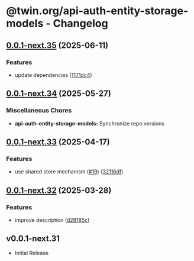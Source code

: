 # @twin.org/api-auth-entity-storage-models - Changelog

## [0.0.1-next.35](https://github.com/twinfoundation/api/compare/api-auth-entity-storage-models-v0.0.1-next.34...api-auth-entity-storage-models-v0.0.1-next.35) (2025-06-11)


### Features

* update dependencies ([1171dc4](https://github.com/twinfoundation/api/commit/1171dc416a9481737f6a640e3cf30145768f37e9))

## [0.0.1-next.34](https://github.com/twinfoundation/api/compare/api-auth-entity-storage-models-v0.0.1-next.33...api-auth-entity-storage-models-v0.0.1-next.34) (2025-05-27)


### Miscellaneous Chores

* **api-auth-entity-storage-models:** Synchronize repo versions

## [0.0.1-next.33](https://github.com/twinfoundation/api/compare/api-auth-entity-storage-models-v0.0.1-next.32...api-auth-entity-storage-models-v0.0.1-next.33) (2025-04-17)


### Features

* use shared store mechanism ([#19](https://github.com/twinfoundation/api/issues/19)) ([32116df](https://github.com/twinfoundation/api/commit/32116df3b4380a30137f5056f242a5c99afa2df9))

## [0.0.1-next.32](https://github.com/twinfoundation/api/compare/api-auth-entity-storage-models-v0.0.1-next.31...api-auth-entity-storage-models-v0.0.1-next.32) (2025-03-28)


### Features

* improve description ([d28185c](https://github.com/twinfoundation/api/commit/d28185c799a97455fee72fb23c744c8e71325f0b))

## v0.0.1-next.31

- Initial Release
